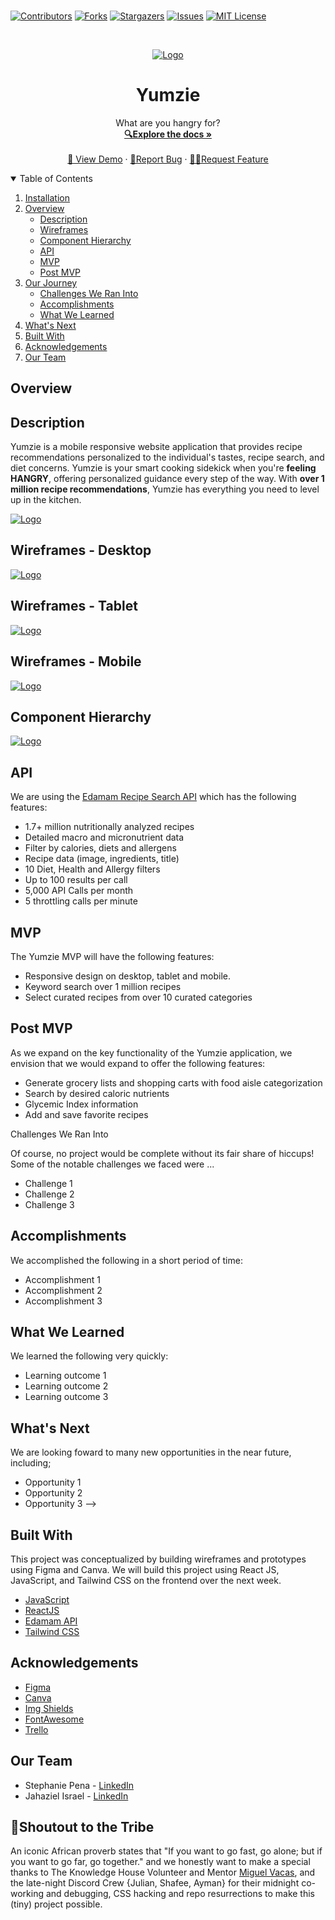 ### 
<!-- PROJECT SHIELDS -->
<!--
*** I'm using markdown "reference style" links for readability.
*** Reference links are enclosed in brackets [ ] instead of parentheses ( ).
*** See the bottom of this document for the declaration of the reference variables
*** for contributors-url, forks-url, etc. This is an optional, concise syntax you may use.
*** https://www.markdownguide.org/basic-syntax/#reference-style-links
-->
[![Contributors][contributors-shield]][contributors-url]
[![Forks][forks-shield]][forks-url]
[![Stargazers][stars-shield]][stars-url]
[![Issues][issues-shield]][issues-url]
[![MIT License][license-shield]][license-url]



<!-- PROJECT LOGO -->
<br />
<p align="center">
  <a href="https://github.com/stephp23/Yumzie-App">
    <img src="src\images\Banner1a.png" alt="Logo">
  </a>

  <h1 align="center">Yumzie</h1>

  <p align="center">
    What are you hangry for?
    <br />
    <a href="https://github.com/stephp23/Yumzie-App"><strong>🔍Explore the docs »</strong></a>
    <br />
    <br />
    <a href="https://github.com/stephp23/Yumzie-App">👀 View Demo</a>
    ·
    <a href="https://github.com/stephp23/Yumzie-App">🐛Report Bug</a>
    ·
    <a href="https://github.com/stephp23/Yumzie-App">✍🏽Request Feature</a>
  </p>
</p>



<!-- TABLE OF CONTENTS -->
<details open="open">
  <summary>Table of Contents</summary>
  <ol>
    <li>
      <a href="#installation">Installation</a>
      <li>
      <a href="#overview">Overview</a>
      <ul>
        <li><a href="#description">Description</a></li>
         <li><a href="#wireframes">Wireframes</a></li>
         <li><a href="#component-hierarchy">Component Hierarchy</a></li>
         <li><a href="#api">API</a></li>
         <li><a href="#mvp">MVP</a></li>
         <li><a href="#post-mvp">Post MVP</a></li>
      </ul>
    </li>
    <li>
      <a href="#our-journey">Our Journey</a>
      <ul>
        <li><a href="#challenges-we-ran-into">Challenges We Ran Into</a></li>
        <li><a href="#accomplishments">Accomplishments</a></li>
        <li><a href="#what-we-learned">What We Learned</a></li>
      </ul>
    </li>
    <li><a href="#whats-next">What's Next</a></li>
    <li><a href="#built-with">Built With</a></li>
    <li><a href="#acknowledgements">Acknowledgements</a></li>
    <li><a href="#our-team">Our Team</a></li>
  </ol>
</details>


<!-- ABOUT THE PROJECT -->

## Overview 

## Description 

Yumzie is a mobile responsive website application that provides recipe recommendations personalized to the individual's tastes, recipe search, and diet concerns. Yumzie is your smart cooking sidekick when you're **feeling HANGRY**, offering personalized guidance every step of the way. With **over 1 million recipe recommendations**, Yumzie has everything you need to level up in the kitchen. 


 <a href="https://github.com/stephp23/Yumzie-App">
    <img src="src\images\Banner2a.png" alt="Logo">
  </a>


## Wireframes - Desktop

<a href="https://github.com/stephp23/Yumzie-App">
    <img src="src\images\Desktop1.png" alt="Logo">
  </a>
 
 ## Wireframes - Tablet

 <a href="https://github.com/stephp23/Yumzie-App">
    <img src="src\images\Tablet1.png" alt="Logo">
  </a>

 ## Wireframes - Mobile


  <a href="https://github.com/stephp23/Yumzie-App">
    <img src="src\images\Mobile1.png" alt="Logo">
  </a>


## Component Hierarchy 

<a href="https://github.com/stephp23/Yumzie-App">
    <img src="src\images\Components1.png" alt="Logo">
  </a>

## API 

We are using the [Edamam Recipe Search API](https://www.edamam.com/) which has the following features:

* 1.7+ million nutritionally analyzed recipes 
* Detailed macro and micronutrient data
* Filter by calories, diets and allergens
* Recipe data (image, ingredients, title)
* 10 Diet, Health and Allergy filters
* Up to 100 results per call
* 5,000 API Calls per month
* 5 throttling calls per minute
  
## MVP 

The Yumzie MVP will have the following features:

* Responsive design on desktop, tablet and mobile.
* Keyword search over 1 million recipes
* Select curated recipes from over 10 curated categories 

## Post MVP 

As we expand on the key functionality of the Yumzie application, we envision that we would expand to offer the following features:

* Generate grocery lists and shopping carts with food aisle categorization
* Search by desired caloric nutrients 
* Glycemic Index information
* Add and save favorite recipes


Challenges We Ran Into 

Of course, no project would be complete without its fair share of hiccups! Some of the notable challenges we faced were ... 

* Challenge 1
* Challenge 2
* Challenge 3

## Accomplishments 

We accomplished the following in a short period of time:

* Accomplishment 1
* Accomplishment 2
* Accomplishment 3

## What We Learned 

We learned the following very quickly:

* Learning outcome 1
* Learning outcome 2
* Learning outcome 3

## What's Next 

We are looking foward to many new opportunities in the near future, including;

* Opportunity 1
* Opportunity 2
* Opportunity 3 -->

<!-- BUILT WITH -->
## Built With 

This project was conceptualized by building wireframes and prototypes using Figma and Canva. We will build this project using React JS, JavaScript, and Tailwind CSS on the frontend over the next week. 

* [JavaScript](https://javascript.com)
* [ReactJS](https://reactjs.org)
* [Edamam API](https://developer.edamam.com/)
* [Tailwind CSS](https://tailwindcss.com/)


<!-- ACKNOWLEDGEMENTS -->
## Acknowledgements

* [Figma](https://www.figma.com/)
* [Canva](https://www.canva.com/) 
* [Img Shields](https://shields.io)
* [FontAwesome](https://fontawesome.com/)
* [Trello](https://www.trello.com/)

<!-- CONTACT -->
## Our Team

* Stephanie Pena - [LinkedIn](https://www.linkedin.com/in/stephanie-a-pe%C3%B1a-1132bb16a/)
* Jahaziel Israel - [LinkedIn](https://www.linkedin.com/in/jahazielbenisrael/)

## 📣Shoutout to the Tribe

An iconic African proverb states that "If you want to go fast, go alone; but if you want to go far, go together." and we honestly want to make a special thanks to The Knowledge House Volunteer and Mentor [Miguel Vacas](https://github.com/vacas), and the late-night Discord Crew {Julian, Shafee, Ayman} for their midnight co-working and debugging,  CSS hacking and repo resurrections to make this (tiny) project possible.

<!-- MARKDOWN LINKS & IMAGES -->
<!-- https://www.markdownguide.org/basic-syntax/#reference-style-links -->
[contributors-shield]: https://img.shields.io/github/contributors/stephp23/Yumzie-App
[contributors-url]: https://github.com/stephp23/Yumzie-App
[forks-shield]: https://img.shields.io/github/forks/stephp23/Yumzie-App
[forks-url]: https://github.com/stephp23/Yumzie-App
[stars-shield]: https://img.shields.io/github/stars/stephp23/Yumzie-App
[stars-url]: https://github.com/stephp23/Yumzie-App
[issues-shield]: https://img.shields.io/github/issues/stephp23/Yumzie-App
[issues-url]: https://github.com/stephp23/Yumzie-App
[license-shield]: https://img.shields.io/github/license/stephp23/Yumzie-App
[license-url]: https://github.com/stephp23/Yumzie-App
[product-screenshot]: \src\components\images\img-3.jpg